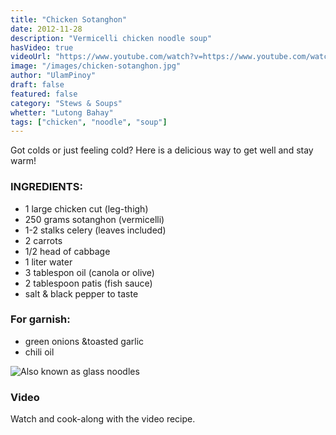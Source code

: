 ```yaml
---
title: "Chicken Sotanghon"
date: 2012-11-28
description: "Vermicelli chicken noodle soup"
hasVideo: true
videoUrl: "https://www.youtube.com/watch?v=https://www.youtube.com/watch?v=W-5lRLncO6c"
image: "/images/chicken-sotanghon.jpg"
author: "UlamPinoy"
draft: false
featured: false
category: "Stews & Soups"
whetter: "Lutong Bahay"
tags: ["chicken", "noodle", "soup"]
---
```


Got colds or just feeling cold? Here is a delicious way to get well and stay warm!

### INGREDIENTS:

- 1 large chicken cut (leg-thigh)
- 250 grams sotanghon (vermicelli)
- 1-2 stalks celery (leaves included)
- 2 carrots
- 1/2 head of cabbage
- 1 liter water
- 3 tablespon oil (canola or olive)
- 2 tablespoon patis (fish sauce)
- salt & black pepper to taste

### For garnish:

- green onions &toasted garlic
- chili oil

![Also known as glass noodles](/images/vermecelli-noodles.jpg)

### Video

Watch and cook-along with the video recipe.
